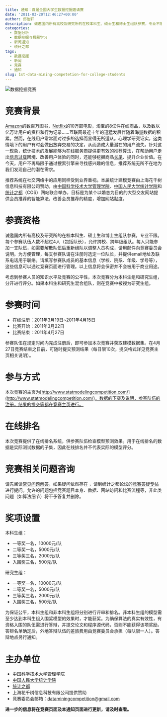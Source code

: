 ```yaml
---
title: 通知：首届全国大学生数据挖掘邀请赛
date: '2011-03-20T12:46:27+00:00'
author: 邱怡轩
description: 诚邀国内所有高校及研究所的在校本科生、硕士生和博士生组队参赛，专业不限。每个参赛队伍人数不超过4人（包括队长），允许跨校、跨年级组队。每人只能参加一支队伍，如需要解散队伍后重新组队以调整人员构成，请用邮件向竞赛委员会说明。为方便管理，每支参赛队请在注册时选定一位队长，并提供email地址及联系电话用于联络。请填写参赛队成员的基本信息（学校、院系、年级、学号等），这些信息可以通过竞赛页面进行管理。以上信息将会保密并不会被用于商业用途。
categories:
  - 数据分析
  - 数据挖掘与机器学习
  - 新闻通知
  - 统计之都
tags:
  - 数据挖掘
  - 新闻
  - 竞赛
  - 通知
slug: 1st-data-mining-competetion-for-college-students
---
```


![数据挖掘竞赛](https://uploads.cosx.org/wp-content/uploads/2011/03/DataMiningCompetetion.png)

# 竞赛背景

[Amazon](http://www.yuanhuaibin.com/?p=727)的数百万图书，[Netflix](http://en.wikipedia.org/wiki/Netflix_Prize)的10万部电影，淘宝的8亿件在线商品，以及数以亿万计用户的资料和行为记录……互联网最近十年的迅猛发展伴随着海量数据的积累。然而，在线用户常常面对过多的选择而显得无所适从。心理学研究证实，这类情境下的用户有时会做出放弃交易的决定，从而造成大量潜在的用户流失。针对这一现象，统计技术的发展能够为在线服务商提供更有效的推荐算法，在帮助用户走出[信息过载](http://www.columbia.edu/%7Ess957/whenchoice.html)困境、改善用户体验的同时，还能够挖掘商品[长尾](http://en.wikipedia.org/wiki/Long_Tail)、提升企业价值。在今天，用户不再局限于通过搜索引擎来寻找感兴趣的信息，推荐系统无所不在地为我们发现自己的潜在需求。

推荐系统在社交网络中的应用同样受到业界重视。本届统计建模竞赛由上海花千树信息科技有限公司赞助，由[中国科学技术大学管理学院](http://stat.ustc.edu.cn/)、[中国人民大学统计学院](http://stat.ruc.edu.cn/cn/)和[统计之都](../)（COS）网站联合举办，目标是为某个以婚恋为目的的大型交友网站提供会员推荐的智能算法，改善会员推荐的精度，增加网站黏度。

<!--more-->

# 参赛资格

诚邀国内所有高校及研究所的在校本科生、硕士生和博士生组队参赛，专业不限。每个参赛队伍人数不超过4人（包括队长），允许跨校、跨年级组队。每人只能参加一支队伍，如需要解散队伍后重新组队以调整人员构成，请用邮件向竞赛委员会说明。为方便管理，每支参赛队请在注册时选定一位队长，并提供email地址及联系电话用于联络。请填写参赛队成员的基本信息（学校、院系、年级、学号等），这些信息可以通过竞赛页面进行管理。以上信息将会保密并不会被用于商业用途。

考虑到参赛人员的知识水平及竞赛的公平性，本次竞赛分为本科生组和研究生组，分开进行评分。如果本科生和研究生混合组队，则在竞赛中被视为研究生组。

# 参赛时间

* 在线注册：2011年3月19日~2011年4月15日
* 比赛开始：2011年3月22日
* 比赛结束：2011年4月27日

参赛队伍在规定时间内完成注册后，即可参加本次竞赛并获取建模数据集。在4月27日竞赛结束之日前，可随时提交预测结果（每日限10次，提交格式详见竞赛主页相关说明）。

# 参与方式

本次竞赛的主页为[http://www.statmodelingcompetition.com/](http://www.statmodelingcompetition.com/)。数据的下载及说明，参赛队伍的注册，结果的提交等都在竞赛主页进行。

# 在线排名

本次竞赛提供了在线排名系统，供参赛队伍检查模型预测效果。用于在线排名的数据是实际测试数据的子集，因此在线排名并不代表实际的模型评分。

# 竞赛相关问题咨询

请先阅读[常见问题解答](http://www.statmodelingcompetition.com/faq.html "常见问题解答")，如果疑问依然存在 ，请到统计之都论坛的[竞赛答疑专帖](https://cos.name/cn/topic/103779)进行提问。允许的问题包括竞赛题目本身、数据、网站访问和比赛流程等，非此类问题（如算法细节）将不予答复并删除。

# 奖项设置

本科生组：

  * 一等奖一名，10000元/队
  * 二等奖一名，5000元/队
  * 三等奖三名，2000元/队
  * 入围奖三名，500元/队

研究生组：

  * 一等奖一名，10000元/队
  * 二等奖一名，5000元/队
  * 三等奖三名，2000元/队
  * 入围奖三名，500元/队

为保证公平，本科生组和非本科生组将分别进行评审和排名。非本科生组的模型需至少达到本科生组入围奖模型的效果时，才能获奖。为确保算法的真实有效性，有资格入围的队伍需进行答辩，并提交论文和程序源代码，否则不能获得该项奖励。答辩名单确定后，外地答辩队伍的差旅费用由竞赛委员会承担（每队限一人）。答辩地点另行通知。

# 主办单位

* [中国科学技术大学管理学院](http://stat.ustc.edu.cn/)
* [中国人民大学统计学院](http://stat.ruc.edu.cn/cn/)
* [统计之都](https://cos.name/)
* 上海花千树信息科技有限公司提供赞助
* 竞赛委员会邮箱：[dataminingcompetition@gmail.com](mailto:dataminingcompetition@gmail.com)

**进一步的信息将在竞赛页面及本通知页面进行更新，请及时查看。**
